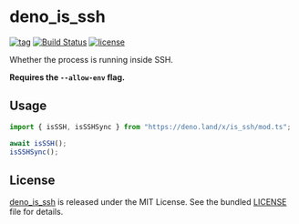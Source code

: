 # deno_is_ssh

[![tag](https://img.shields.io/github/release/justjavac/deno_is_ssh)](https://github.com/justjavac/deno_is_ssh/releases)
[![Build Status](https://github.com/justjavac/deno_is_ssh/workflows/ci/badge.svg?branch=master)](https://github.com/justjavac/deno_is_ssh/actions)
[![license](https://img.shields.io/github/license/justjavac/deno_is_ssh)](https://github.com/justjavac/deno_is_ssh/blob/master/LICENSE)

Whether the process is running inside SSH.

**Requires the `--allow-env` flag.**

## Usage

```ts
import { isSSH, isSSHSync } from "https://deno.land/x/is_ssh/mod.ts";

await isSSH();
isSSHSync();
```

## License

[deno_is_ssh](https://github.com/justjavac/deno_is_ssh) is released under the MIT License. See the bundled [LICENSE](./LICENSE) file for details.
